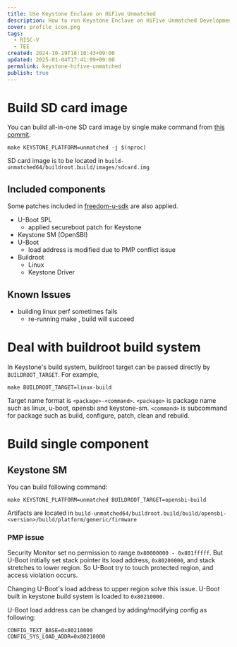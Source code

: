 ```yaml
---
title: Use Keystone Enclave on HiFive Unmatched
description: How to run Keystone Enclave on HiFive Unmatched Development Board
cover: profile_icon.png
tags:
  - RISC-V
  - TEE
created: 2024-10-19T18:18:43+09:00
updated: 2025-01-04T17:41:09+09:00
permalink: keystone-hifive-unmatched
publish: true
---
```


# Build SD card image

You can build all-in-one SD card image by single make command from [this commit](https://github.com/keystone-enclave/keystone/commit/a06b05485ed59489ba0a8158a7de8c85988a1009).

```shell
make KEYSTONE_PLATFORM=unmatched -j $(nproc)
```

SD card image is to be located in `build-unmatched64/buildroot.build/images/sdcard.img`

## Included components

Some patches included in [freedom-u-sdk](https://github.com/sifive/freedom-u-sdk) are also applied.

- U-Boot SPL
  - applied secureboot patch for Keystone
- Keystone SM (OpenSBI)
- U-Boot
  - load address is modified due to PMP conflict issue
- Buildroot
  - Linux
  - Keystone Driver

## Known Issues

- building linux perf sometimes fails
  - re-running make , build will succeed

# Deal with buildroot build system

In Keystone's build system, buildroot target can be passed directly by `BUILDROOT_TARGET`. For example,

```shell
make BUILDROOT_TARGET=linux-build
```

Target name format is `<package>-<command>`. `<package>` is package name such as linux, u-boot, opensbi and keystone-sm. `<command>` is subcommand for package such as build, configure, patch, clean and rebuild.

# Build single component

## Keystone SM

You can build following command:

```shell
make KEYSTONE_PLATFORM=unmatched BUILDROOT_TARGET=opensbi-build
```

Artifacts are located in `build-unmatched64/buildroot.build/build/opensbi-<version>/build/platform/generic/firmware`

### PMP issue

Security Monitor set no permission to range `0x80000000 - 0x801fffff`. But U-Boot initially set stack pointer its load address, `0x80200000`, and stack stretches to lower region. So U-Boot try to touch protected region, and access violation occurs.

Changing U-Boot's load address to upper region solve this issue. U-Boot built in keystone build system is loaded to `0x80210000`.

U-Boot load address can be changed by adding/modifying config as following:

```
CONFIG_TEXT_BASE=0x80210000
CONFIG_SYS_LOAD_ADDR=0x80210000
```
